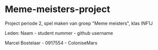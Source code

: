 # Meme-meisters-project
Project periode 2, spel maken van groep "Meme meisters", klas INF1J

Leden: Naam - student nummer - github username

Marcel Bostelaar - 0917554 - ColoniseMars